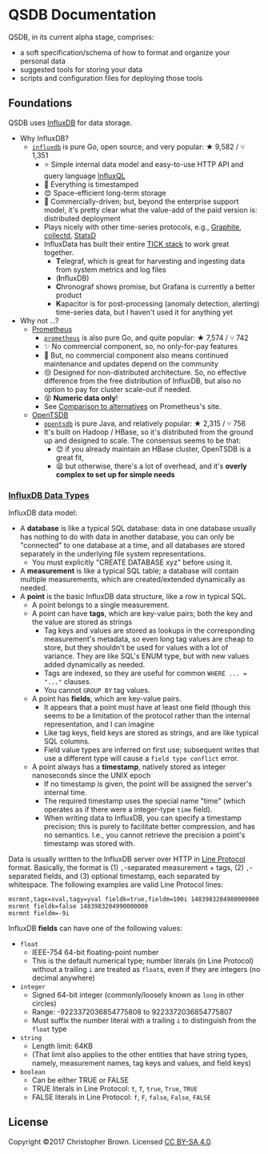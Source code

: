 # QSDB Documentation

QSDB, in its current alpha stage, comprises:
* a soft specification/schema of how to format and organize your personal data
* suggested tools for storing your data
* scripts and configuration files for deploying those tools


## Foundations

QSDB uses [InfluxDB](https://www.influxdata.com/) for data storage.

* Why InfluxDB?
  - [`influxdb`](https://github.com/influxdata/influxdb) is pure Go, open source, and very popular: ★ 9,582 / ⑂ 1,351
    + ⭐ Simple internal data model and easy-to-use HTTP API and query language [InfluxQL](https://docs.influxdata.com/influxdb/v1.1/query_language/spec/)
    + 💯 Everything is timestamped
    + 😍 Space-efficient long-term storage
    + 🤑 Commercially-driven; but, beyond the enterprise support model, it's pretty clear what the value-add of the paid version is: distributed deployment
    + Plays nicely with other time-series protocols, e.g., [Graphite](https://graphiteapp.org/), [collectd](https://collectd.org/), [StatsD](https://github.com/etsy/statsd)
    + InfluxData has built their entire [TICK stack](https://www.influxdata.com/use-cases/introducing-the-tick-stack/) to work great together.
      * **T**elegraf, which is great for harvesting and ingesting data from system metrics and log files
      * (**I**nfluxDB)
      * **C**hronograf shows promise, but Grafana is currently a better product
      * **K**apacitor is for post-processing (anomaly detection, alerting) time-series data, but I haven't used it for anything yet
* Why not ...?
  - [Prometheus](https://prometheus.io/)
    + [`prometheus`](https://github.com/prometheus/prometheus) is also pure Go, and quite popular: ★ 7,574 / ⑂ 742
    + ✨ No commercial component, so, no only-for-pay features
    + 😬 But, no commercial component also means continued maintenance and updates depend on the community
    + 😒 Designed for non-distributed architecture. So, no effective difference from the free distribution of InfluxDB, but also no option to pay for cluster scale-out if needed.
    + 😵 **Numeric data only**!
    + See [Comparison to alternatives](https://prometheus.io/docs/introduction/comparison/) on Prometheus's site.
  - [OpenTSDB](http://opentsdb.net/)
    + [`opentsdb`](https://github.com/OpenTSDB/opentsdb) is pure Java, and relatively popular: ★ 2,315 / ⑂ 756
    + It's built on Hadoop / HBase, so it's distributed from the ground up and designed to scale. The consensus seems to be that:
      * 😊 if you already maintain an HBase cluster, OpenTSDB is a great fit,
      * 😫 but otherwise, there's a lot of overhead, and it's **overly complex to set up for simple needs**


### [InfluxDB Data Types](https://docs.influxdata.com/influxdb/v1.1/write_protocols/line_protocol_reference/#data-types)

InfluxDB data model:

* A **database** is like a typical SQL database: data in one database usually has nothing to do with data in another database, you can only be "connected" to one database at a time, and all databases are stored separately in the underlying file system representations.
  - You must explicitly "CREATE DATABASE xyz" before using it.
* A **measurement** is like a typical SQL table; a database will contain multiple measurements, which are created/extended dynamically as needed.
* A **point** is the basic InfluxDB data structure, like a row in typical SQL.
  - A point belongs to a single measurement.
  - A point can have **tags**, which are key-value pairs; both the key and the value are stored as strings
    + Tag keys and values are stored as lookups in the corresponding measurement's metadata, so even long tag values are cheap to store, but they shouldn't be used for values with a lot of variance. They are like SQL's ENUM type, but with new values added dynamically as needed.
    + Tags are indexed, so they are useful for common `WHERE ... = "..."` clauses.
    + You cannot `GROUP BY` tag values.
  - A point has **fields**, which are key-value pairs.
    + It appears that a point must have at least one field (though this seems to be a limitation of the protocol rather than the internal representation, and I can imagine
    + Like tag keys, field keys are stored as strings, and are like typical SQL columns.
    + Field value types are inferred on first use; subsequent writes that use a different type will cause a `field type conflict` error.
  - A point always has a **timestamp**, natively stored as integer nanoseconds since the UNIX epoch
    + If no timestamp is given, the point will be assigned the server's internal time.
    + The required timestamp uses the special name "time" (which operates as if there were a integer-type `time` field).
    + When writing data to InfluxDB, you can specify a timestamp precision; this is purely to facilitate better compression, and has no semantics.
      I.e., you cannot retrieve the precision a point's timestamp was stored with.

Data is usually written to the InfluxDB server over HTTP in [Line Protocol](https://docs.influxdata.com/influxdb/v1.1/write_protocols/line_protocol_tutorial/) format. Basically, the format is (1) `,`-separated measurement + tags, (2) `,`-separated fields, and (3) optional timestamp, each separated by whitespace. The following examples are valid Line Protocol lines:

    msrmnt,tagx=xval,tagy=yval fieldk=true,fieldm=100i 1483983204980000000
    msrmnt fieldk=false 1483983204990000000
    msrmnt fieldm=-9i

InfluxDB **fields** can have one of the following values:
* `float`
  - IEEE-754 64-bit floating-point number
  - This is the default numerical type;
    number literals (in Line Protocol) without a trailing `i` are treated as `float`s,
    even if they are integers (no decimal anywhere)
* `integer`
  - Signed 64-bit integer (commonly/loosely known as `long` in other circles)
  - Range: -9223372036854775808 to 9223372036854775807
  - Must suffix the number literal with a trailing `i` to distinguish from the `float` type
* `string`
  - Length limit: 64KB
  - (That limit also applies to the other entities that have string types, namely, measurement names, tag keys and values, and field keys)
* `boolean`
  - Can be either TRUE or FALSE
  - TRUE literals in Line Protocol: `t`, `T`, `true`, `True`, `TRUE`
  - FALSE literals in Line Protocol: `f`, `F`, `false`, `False`, `FALSE`


## License

Copyright ©2017 Christopher Brown. Licensed [CC BY-SA 4.0](https://creativecommons.org/licenses/by-sa/4.0/).
